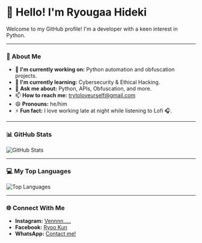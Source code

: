 # 👋 Hello! I'm Ryougaa Hideki

Welcome to my GitHub profile! I'm a developer with a keen interest in Python.

---

### 🧠 About Me

- 🔭 **I'm currently working on:** Python automation and obfuscation projects.
- 🌱 **I'm currently learning:** Cybersecurity & Ethical Hacking.
- 💬 **Ask me about:** Python, APIs, Obfuscation, and more.
- 📫 **How to reach me:** [trytoloveurself@gmail.com](mailto:trytoloveurself@gmail.com)
- 😄 **Pronouns:** he/him
- ⚡ **Fun fact:** I love working late at night while listening to Lofi 🎧.

---

### 📊 GitHub Stats

![GitHub Stats](https://github-readme-stats.vercel.app/api?username=n1k4xryougaaa&show_icons=true&theme=radical)

---

### 💻 My Top Languages

![Top Languages](https://github-readme-stats.vercel.app/api/top-langs/?username=n1k4xryougaaa&layout=compact&theme=radical)

---

### 🌐 Connect With Me

- **Instagram:** [Vennnn.....](https://instagram.com/v3n.ryougaa)
- **Facebook:** [Ryoo Kun](https://www.facebook.com/Nyctophile.Schizophrenia)
- **WhatsApp:** [Contact me!](https://wa.me/6285797527437)
